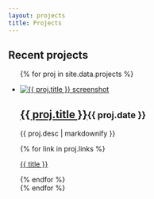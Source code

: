 ```yaml
---
layout: projects
title: Projects
---
```


## Recent projects

<ul class="items">

  {% for proj in site.data.projects %}
    <li class="project">
      <a class="screenshot" href="{{ proj.url }}" target="_blank">
        <img src="{{ proj.img }}" alt="{{ proj.title }} screenshot">
      </a>
      <h2><a href="{{ proj.url }}" target="_blank">{{ proj.title }}</a><small>{{ proj.date }}</small></h2>
      <p>{{ proj.desc | markdownify }}</p>
      {% for link in proj.links %}
        <p><a href="{{ link.url }}" target="_blank">
          <span class="{{ className }}">{{ title }}</span></a>
        </p>
      {% endfor %}
    </li>
  {% endfor %}

</ul>
